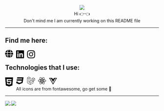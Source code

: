 
<div id="header" align="center">
  <img src="https://media1.giphy.com/media/v1.Y2lkPTc5MGI3NjExa2J5eTFuY3g5aTc1dmJ5aHNzMGVobHo1OXo4Z2Vlc3U0bHQ4MGlubyZlcD12MV9pbnRlcm5hbF9naWZfYnlfaWQmY3Q9Zw/S9oNGC1E42VT2JRysv/giphy.gif" width="100"/><br>
  Hi 👉👈<br>
  Don't mind me I am currently working on this README file
</div>

---

## Find me here:
<a href="https://kamilplhh.smallhost.pl">
    <img align="left" alt="Visual Studio Code" width="26px" src="./img/web.svg" style="padding-right:10px; color:white;" />
</a>
<a href="https://www.linkedin.com/in/kamil-czekotas-746684277/">
    <img align="left" alt="Visual Studio Code" width="26px" src="./img/linkedin.svg" style="padding-right:10px;" />
</a>
<a href="https://www.instagram.com/kamil_plhh/">
    <img align="left" alt="Visual Studio Code" width="26px" src="./img/instagram.svg" style="padding-right:10px;" />
</a>
<br>

## Technologies that I use:
<img align="left" alt="Visual Studio Code" width="26px" src="./img/html5.svg" style="padding-right:10px;" />
<img align="left" alt="Visual Studio Code" width="26px" src="./img/css3.svg" style="padding-right:10px;" />
<img align="left" alt="Visual Studio Code" width="26px" src="./img/laravel.svg" style="padding-right:10px;" />
<img align="left" alt="Visual Studio Code" width="26px" src="./img/react.svg" style="padding-right:10px;" />
<img align="left" alt="Visual Studio Code" width="26px" src="./img/vuejs.svg" style="padding-right:10px;" />
<br>

All icons are from fontawesome, go get some 🙈

---
<a href="https://github.com/DenverCoder1/github-readme-streak-stats">
  <img height=200 align="center" src="https://streak-stats.demolab.com?user=kamilplhh&theme=synthwave&hide_border=true&card_width=370" />
</a>

<a href="https://github.com/anuraghazra/convoychat">
  <img height=200 align="center" src="https://github-readme-stats.vercel.app/api/top-langs?username=kamilplhh&layout=compact&langs_count=8&card_width=370&show_icons=true&theme=synthwave&hide_border=true" />
</a>

